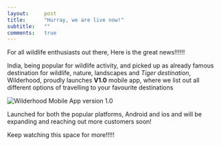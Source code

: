 ```yaml
---
layout:     post
title:      "Hurray, we are live now!"
subtitle:   ""
comments:   true
---
```


<p>For all wildlife enthusiasts out there, Here is the great news!!!!!!</p>

<p align="">India, being popular for wildlife activity, and picked up as already famous destination for wildlife, nature, landscapes and <em>Tiger destination</em>, Wilderhood, proudly launches <strong><a href="http://wilderhood.com" style="text-decoration:none">V1.0</a></strong> mobile app, where we list out all different options of travelling to your favourite destinations </p>

<img src="{{ site.baseurl }}/img/mobile.png" alt="Wilderhood Mobile App version 1.0">

<p>Launched for both the popular platforms, Android and ios and will be expanding and reaching out more customers soon!</p>

<p>Keep watching this space for more!!!!!</p>
